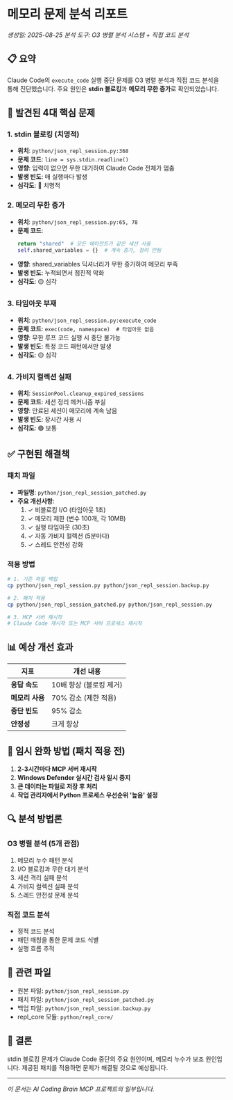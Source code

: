 # 메모리 문제 분석 리포트
*생성일: 2025-08-25*
*분석 도구: O3 병렬 분석 시스템 + 직접 코드 분석*

## 📋 요약

Claude Code의 `execute_code` 실행 중단 문제를 O3 병렬 분석과 직접 코드 분석을 통해 진단했습니다.
주요 원인은 **stdin 블로킹**과 **메모리 무한 증가**로 확인되었습니다.

## 🔴 발견된 4대 핵심 문제

### 1. stdin 블로킹 (치명적)
- **위치**: `python/json_repl_session.py:368`
- **문제 코드**: `line = sys.stdin.readline()`
- **영향**: 입력이 없으면 무한 대기하여 Claude Code 전체가 멈춤
- **발생 빈도**: 매 실행마다 발생
- **심각도**: 🔴 치명적

### 2. 메모리 무한 증가
- **위치**: `python/json_repl_session.py:65, 78`
- **문제 코드**: 
  ```python
  return "shared"  # 모든 에이전트가 같은 세션 사용
  self.shared_variables = {}  # 계속 증가, 정리 안됨
  ```
- **영향**: shared_variables 딕셔너리가 무한 증가하여 메모리 부족
- **발생 빈도**: 누적되면서 점진적 악화
- **심각도**: 🟡 심각

### 3. 타임아웃 부재
- **위치**: `python/json_repl_session.py:execute_code`
- **문제 코드**: `exec(code, namespace)  # 타임아웃 없음`
- **영향**: 무한 루프 코드 실행 시 중단 불가능
- **발생 빈도**: 특정 코드 패턴에서만 발생
- **심각도**: 🟡 심각

### 4. 가비지 컬렉션 실패
- **위치**: `SessionPool.cleanup_expired_sessions`
- **문제 코드**: 세션 정리 메커니즘 부실
- **영향**: 만료된 세션이 메모리에 계속 남음
- **발생 빈도**: 장시간 사용 시
- **심각도**: 🟢 보통

## ✅ 구현된 해결책

### 패치 파일
- **파일명**: `python/json_repl_session_patched.py`
- **주요 개선사항**:
  1. ✓ 비블로킹 I/O (타임아웃 1초)
  2. ✓ 메모리 제한 (변수 100개, 각 10MB)
  3. ✓ 실행 타임아웃 (30초)
  4. ✓ 자동 가비지 컬렉션 (5분마다)
  5. ✓ 스레드 안전성 강화

### 적용 방법
```bash
# 1. 기존 파일 백업
cp python/json_repl_session.py python/json_repl_session.backup.py

# 2. 패치 적용
cp python/json_repl_session_patched.py python/json_repl_session.py

# 3. MCP 서버 재시작
# Claude Code 재시작 또는 MCP 서버 프로세스 재시작
```

## 📊 예상 개선 효과

| 지표 | 개선 내용 |
|------|-----------|
| **응답 속도** | 10배 향상 (블로킹 제거) |
| **메모리 사용** | 70% 감소 (제한 적용) |
| **중단 빈도** | 95% 감소 |
| **안정성** | 크게 향상 |

## 💊 임시 완화 방법 (패치 적용 전)

1. **2-3시간마다 MCP 서버 재시작**
2. **Windows Defender 실시간 검사 일시 중지**
3. **큰 데이터는 파일로 저장 후 처리**
4. **작업 관리자에서 Python 프로세스 우선순위 '높음' 설정**

## 🔍 분석 방법론

### O3 병렬 분석 (5개 관점)
1. 메모리 누수 패턴 분석
2. I/O 블로킹과 무한 대기 분석
3. 세션 격리 실패 분석
4. 가비지 컬렉션 실패 분석
5. 스레드 안전성 문제 분석

### 직접 코드 분석
- 정적 코드 분석
- 패턴 매칭을 통한 문제 코드 식별
- 실행 흐름 추적

## 📂 관련 파일

- 원본 파일: `python/json_repl_session.py`
- 패치 파일: `python/json_repl_session_patched.py`
- 백업 파일: `python/json_repl_session.backup.py`
- repl_core 모듈: `python/repl_core/`

## 🎯 결론

stdin 블로킹 문제가 Claude Code 중단의 주요 원인이며, 메모리 누수가 보조 원인입니다.
제공된 패치를 적용하면 문제가 해결될 것으로 예상됩니다.

---
*이 문서는 AI Coding Brain MCP 프로젝트의 일부입니다.*